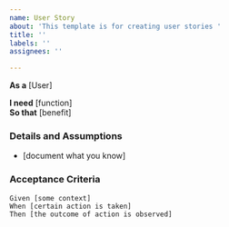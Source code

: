 ```yaml
---
name: User Story
about: 'This template is for creating user stories '
title: ''
labels: ''
assignees: ''

---
```

**As a** [User] 

**I need** [function]  
**So that** [benefit]  
   
 ### Details and Assumptions
 * [document what you know]
   
 ### Acceptance Criteria  
   
 ```gherkin
 Given [some context]
 When [certain action is taken]
 Then [the outcome of action is observed]
 ```
